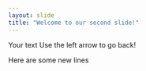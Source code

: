 ```yaml
---
layout: slide
title: "Welcome to our second slide!"
---
```

Your text
Use the left arrow to go back!

Here are some new lines